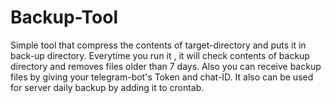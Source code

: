 # Backup-Tool

Simple tool that compress the contents of target-directory and puts it in back-up directory.
Everytime you run it , it will check contents of backup directory and removes files older than 7 days.
Also you can receive backup files by giving your telegram-bot's Token and chat-ID.
It also can be used for server daily backup by adding it to crontab.

